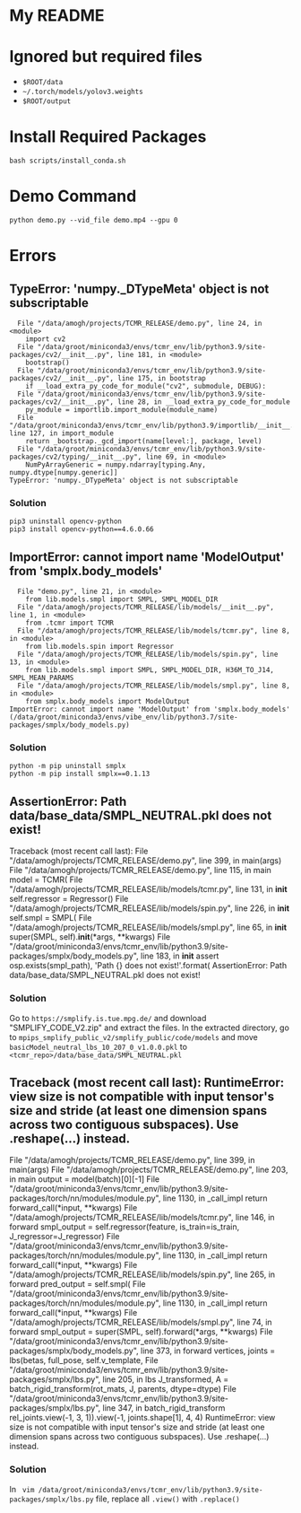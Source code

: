 # My README

# Ignored but required files
- `$ROOT/data`
- `~/.torch/models/yolov3.weights`
- `$ROOT/output`

# Install Required Packages
```bash scripts/install_conda.sh```

# Demo Command
`python demo.py --vid_file demo.mp4 --gpu 0`

# Errors
## TypeError: 'numpy._DTypeMeta' object is not subscriptable 
```Traceback (most recent call last):
  File "/data/amogh/projects/TCMR_RELEASE/demo.py", line 24, in <module>
    import cv2
  File "/data/groot/miniconda3/envs/tcmr_env/lib/python3.9/site-packages/cv2/__init__.py", line 181, in <module>
    bootstrap()
  File "/data/groot/miniconda3/envs/tcmr_env/lib/python3.9/site-packages/cv2/__init__.py", line 175, in bootstrap
    if __load_extra_py_code_for_module("cv2", submodule, DEBUG):
  File "/data/groot/miniconda3/envs/tcmr_env/lib/python3.9/site-packages/cv2/__init__.py", line 28, in __load_extra_py_code_for_module
    py_module = importlib.import_module(module_name)
  File "/data/groot/miniconda3/envs/tcmr_env/lib/python3.9/importlib/__init__.py", line 127, in import_module
    return _bootstrap._gcd_import(name[level:], package, level)
  File "/data/groot/miniconda3/envs/tcmr_env/lib/python3.9/site-packages/cv2/typing/__init__.py", line 69, in <module>
    NumPyArrayGeneric = numpy.ndarray[typing.Any, numpy.dtype[numpy.generic]]
TypeError: 'numpy._DTypeMeta' object is not subscriptable
```

### Solution
`pip3 uninstall opencv-python` <br/>
`pip3 install opencv-python==4.6.0.66`

## ImportError: cannot import name 'ModelOutput' from 'smplx.body_models'
```Traceback (most recent call last):
  File "demo.py", line 21, in <module>
    from lib.models.smpl import SMPL, SMPL_MODEL_DIR
  File "/data/amogh/projects/TCMR_RELEASE/lib/models/__init__.py", line 1, in <module>
    from .tcmr import TCMR
  File "/data/amogh/projects/TCMR_RELEASE/lib/models/tcmr.py", line 8, in <module>
    from lib.models.spin import Regressor
  File "/data/amogh/projects/TCMR_RELEASE/lib/models/spin.py", line 13, in <module>
    from lib.models.smpl import SMPL, SMPL_MODEL_DIR, H36M_TO_J14, SMPL_MEAN_PARAMS
  File "/data/amogh/projects/TCMR_RELEASE/lib/models/smpl.py", line 8, in <module>
    from smplx.body_models import ModelOutput
ImportError: cannot import name 'ModelOutput' from 'smplx.body_models' (/data/groot/miniconda3/envs/vibe_env/lib/python3.7/site-packages/smplx/body_models.py)
```
### Solution
`python -m pip uninstall smplx` <br/>
`python -m pip install smplx==0.1.13`

## AssertionError: Path data/base_data/SMPL_NEUTRAL.pkl does not exist!
Traceback (most recent call last):
  File "/data/amogh/projects/TCMR_RELEASE/demo.py", line 399, in <module>
    main(args)
  File "/data/amogh/projects/TCMR_RELEASE/demo.py", line 115, in main
    model = TCMR(
  File "/data/amogh/projects/TCMR_RELEASE/lib/models/tcmr.py", line 131, in __init__
    self.regressor = Regressor()
  File "/data/amogh/projects/TCMR_RELEASE/lib/models/spin.py", line 226, in __init__
    self.smpl = SMPL(
  File "/data/amogh/projects/TCMR_RELEASE/lib/models/smpl.py", line 65, in __init__
    super(SMPL, self).__init__(*args, **kwargs)
  File "/data/groot/miniconda3/envs/tcmr_env/lib/python3.9/site-packages/smplx/body_models.py", line 183, in __init__
    assert osp.exists(smpl_path), 'Path {} does not exist!'.format(
AssertionError: Path data/base_data/SMPL_NEUTRAL.pkl does not exist!
### Solution
Go to `https://smplify.is.tue.mpg.de/` and download "SMPLIFY_CODE_V2.zip" and extract the files. In the extracted directory, go to `mpips_smplify_public_v2/smplify_public/code/models` and move `basicModel_neutral_lbs_10_207_0_v1.0.0.pkl` to `<tcmr_repo>/data/base_data/SMPL_NEUTRAL.pkl`

## Traceback (most recent call last): RuntimeError: view size is not compatible with input tensor's size and stride (at least one dimension spans across two contiguous subspaces). Use .reshape(...) instead.
  File "/data/amogh/projects/TCMR_RELEASE/demo.py", line 399, in <module>
    main(args)
  File "/data/amogh/projects/TCMR_RELEASE/demo.py", line 203, in main
    output = model(batch)[0][-1]
  File "/data/groot/miniconda3/envs/tcmr_env/lib/python3.9/site-packages/torch/nn/modules/module.py", line 1130, in _call_impl
    return forward_call(*input, **kwargs)
  File "/data/amogh/projects/TCMR_RELEASE/lib/models/tcmr.py", line 146, in forward
    smpl_output = self.regressor(feature, is_train=is_train, J_regressor=J_regressor)
  File "/data/groot/miniconda3/envs/tcmr_env/lib/python3.9/site-packages/torch/nn/modules/module.py", line 1130, in _call_impl
    return forward_call(*input, **kwargs)
  File "/data/amogh/projects/TCMR_RELEASE/lib/models/spin.py", line 265, in forward
    pred_output = self.smpl(
  File "/data/groot/miniconda3/envs/tcmr_env/lib/python3.9/site-packages/torch/nn/modules/module.py", line 1130, in _call_impl
    return forward_call(*input, **kwargs)
  File "/data/amogh/projects/TCMR_RELEASE/lib/models/smpl.py", line 74, in forward
    smpl_output = super(SMPL, self).forward(*args, **kwargs)
  File "/data/groot/miniconda3/envs/tcmr_env/lib/python3.9/site-packages/smplx/body_models.py", line 373, in forward
    vertices, joints = lbs(betas, full_pose, self.v_template,
  File "/data/groot/miniconda3/envs/tcmr_env/lib/python3.9/site-packages/smplx/lbs.py", line 205, in lbs
    J_transformed, A = batch_rigid_transform(rot_mats, J, parents, dtype=dtype)
  File "/data/groot/miniconda3/envs/tcmr_env/lib/python3.9/site-packages/smplx/lbs.py", line 347, in batch_rigid_transform
    rel_joints.view(-1, 3, 1)).view(-1, joints.shape[1], 4, 4)
RuntimeError: view size is not compatible with input tensor's size and stride (at least one dimension spans across two contiguous subspaces). Use .reshape(...) instead.

### Solution
In ` vim /data/groot/miniconda3/envs/tcmr_env/lib/python3.9/site-packages/smplx/lbs.py` file, replace all `.view()` with `.replace()`


